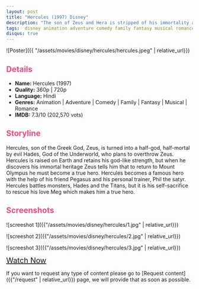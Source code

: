 ```yaml
---
layout: post
title: "Hercules (1997) Disney"
description: "The son of Zeus and Hera is stripped of his immortality as an infant and must become a true hero in order to reclaim it."
tags:  disney animation adventure comedy family fantasy musical romance
disqus: true
---
```

<style>
h2{
    color:#F24784;
}
</style>

![Poster]({{ "/assets/movies/disney/hercules/hercules.jpeg" | relative_url}})

## Details

* **Name:** Hercules (1997)
* **Quality:** 360p \| 720p
* **Language:** Hindi
* **Genres:**  Animation \| Adventure \| Comedy \| Family \| Fantasy \| Musical \| Romance
* **IMDB:** 7.3/10 (202,570 vots)

## Storyline

Hercules, son of the Greek God, Zeus, is turned into a half-god, half-mortal by evil Hades, God of the Underworld, who plans to overthrow Zeus. Hercules is raised on Earth and retains his god-like strength, but when he discovers his immortal heritage Zeus tells him that to return to Mount Olympus he must become a true hero. Hercules becomes a famous hero with the help of his friend Pegasus and his personal trainer, Phil the satyr. Hercules battles monsters, Hades and the Titans, but it is his self-sacrifice to rescue his love Meg which makes him a true hero.

## Screenshots

![screeshot 1]({{"/assets/movies/disney/hercules/1.jpg" | relative_url}})

![screeshot 2]({{"/assets/movies/disney/hercules/2.jpg" | relative_url}})

![screeshot 3]({{"/assets/movies/disney/hercules/3.jpg" | relative_url}})


<a class="btn card_btn" href="{{ '/movies/disney/hercules' | relative_url}}" style="font-size:20px" target="_blank">Watch Now</a>

If you want to request any type of content please go to [Request content]({{"/request" | relative_url}}) page, we will provide that as soon as possible.
